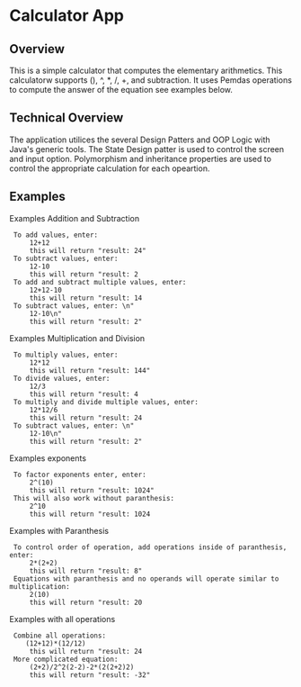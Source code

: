 # Calculator App

## Overview
This is a simple calculator that computes the elementary arithmetics. This calculatorw supports 
(), ^, *, /, +, and subtraction. It uses Pemdas operations to compute the answer of the equation 
see examples below.

## Technical Overview
The application utilices the several  Design Patters and OOP Logic with Java's generic tools. The 
State Design patter is used  to control the screen and input option. Polymorphism and inheritance 
properties are used to control the appropriate calculation for each opeartion. 

## Examples
Examples Addition and Subtraction

	 To add values, enter: 
		 12+12
		 this will return "result: 24"
	 To subtract values, enter: 
		 12-10
		 this will return "result: 2
	 To add and subtract multiple values, enter: 
		 12+12-10
		 this will return "result: 14
	 To subtract values, enter: \n"
		 12-10\n"
		 this will return "result: 2"


Examples Multiplication and Division

	 To multiply values, enter: 
		 12*12
		 this will return "result: 144"
	 To divide values, enter: 
		 12/3
		 this will return "result: 4
	 To multiply and divide multiple values, enter: 
		 12*12/6
		 this will return "result: 24
	 To subtract values, enter: \n"
		 12-10\n"
		 this will return "result: 2"


Examples exponents

	 To factor exponents enter, enter: 
		 2^(10)
		 this will return "result: 1024"
	 This will also work without paranthesis: 
		 2^10
		 this will return "result: 1024


Examples with Paranthesis

	 To control order of operation, add operations inside of paranthesis, enter: 
		 2*(2+2)
		 this will return "result: 8"
	 Equations with paranthesis and no operands will operate similar to multiplication: 
		 2(10)
		 this will return "result: 20


Examples with all operations

	 Combine all operations: 
		(12+12)*(12/12)
		 this will return "result: 24
	 More complicated equation: 
		 (2+2)/2^2(2-2)-2*(2(2+2)2)
		 this will return "result: -32"
